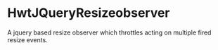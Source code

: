 # HwtJQueryResizeobserver
A jquery based resize observer which throttles acting on multiple fired resize events.
